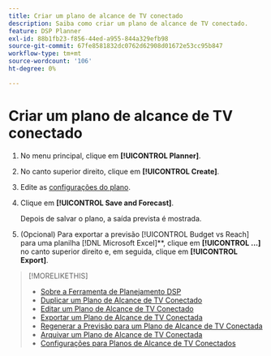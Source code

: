 ```yaml
---
title: Criar um plano de alcance de TV conectado
description: Saiba como criar um plano de alcance de TV conectado.
feature: DSP Planner
exl-id: 88b1fb23-f856-44ed-a955-844a329efb98
source-git-commit: 67fe8581832dc0762d62908d01672e53cc95b847
workflow-type: tm+mt
source-wordcount: '106'
ht-degree: 0%

---
```


# Criar um plano de alcance de TV conectado

1. No menu principal, clique em **[!UICONTROL Planner]**.

1. No canto superior direito, clique em **[!UICONTROL Create]**.

1. Edite as [configurações do plano](planner-settings.md).

1. Clique em **[!UICONTROL Save and Forecast]**.

   Depois de salvar o plano, a saída prevista é mostrada.

1. (Opcional) Para exportar a previsão [!UICONTROL Budget vs Reach] para uma planilha [!DNL Microsoft Excel]**, clique em **[!UICONTROL ...]** no canto superior direito e, em seguida, clique em **[!UICONTROL Export]**.

>[!MORELIKETHIS]
>
>* [Sobre a Ferramenta de Planejamento DSP](planner-about.md)
>* [Duplicar um Plano de Alcance de TV Conectado](planner-duplicate.md)
>* [Editar um Plano de Alcance de TV Conectado](planner-edit.md)
>* [Exportar um Plano de Alcance de TV Conectada](planner-export.md)
>* [Regenerar a Previsão para um Plano de Alcance de TV Conectada](planner-forecast.md)
>* [Arquivar um Plano de Alcance de TV Conectada](planner-archive.md)
>* [Configurações para Planos de Alcance de TV Conectados](planner-settings.md)
